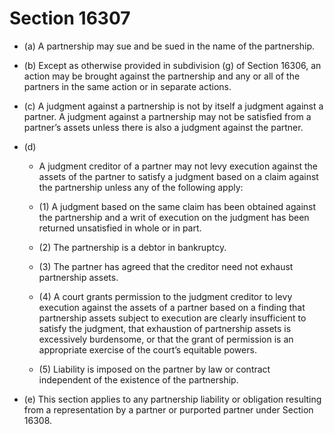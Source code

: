 # Section 16307

- (a) A partnership may sue and be sued in the name of the partnership.

- (b) Except as otherwise provided in subdivision (g) of Section 16306, an action may be brought against the partnership and any or all of the partners in the same action or in separate actions.

- (c) A judgment against a partnership is not by itself a judgment against a partner. A judgment against a partnership may not be satisfied from a partner’s assets unless there is also a judgment against the partner.

- (d) 

  - A judgment creditor of a partner may not levy execution against the assets of the partner to satisfy a judgment based on a claim against the partnership unless any of the following apply:

  - (1) A judgment based on the same claim has been obtained against the partnership and a writ of execution on the judgment has been returned unsatisfied in whole or in part.

  - (2) The partnership is a debtor in bankruptcy.

  - (3) The partner has agreed that the creditor need not exhaust partnership assets.

  - (4) A court grants permission to the judgment creditor to levy execution against the assets of a partner based on a finding that partnership assets subject to execution are clearly insufficient to satisfy the judgment, that exhaustion of partnership assets is excessively burdensome, or that the grant of permission is an appropriate exercise of the court’s equitable powers.

  - (5) Liability is imposed on the partner by law or contract independent of the existence of the partnership.

- (e) This section applies to any partnership liability or obligation resulting from a representation by a partner or purported partner under Section 16308.